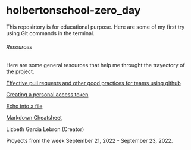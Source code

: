 # holbertonschool-zero_day

This reposirtory is for educational purpose. Here are some of my first try using Git commands in the terminal. 

###### Resources
Here are some general resources that help me throught the trayectory of the project. 

[Effective pull requests and other good practices for teams using github](https://codeinthehole.com/tips/pull-requests-and-other-good-practices-for-teams-using-github/)

[Creating a personal access token](https://docs.github.com/en/authentication/keeping-your-account-and-data-secure/creating-a-personal-access-token)

[Echo into a file](https://forum.howtoforge.com/threads/echo-into-a-file.115/)

[Markdown Cheatsheet](https://github.com/adam-p/markdown-here/wiki/Markdown-Cheatsheet#table-of-contents)

Lizbeth Garcia Lebron (Creator)

Proyects from the week September 21, 2022 - September 23, 2022.
